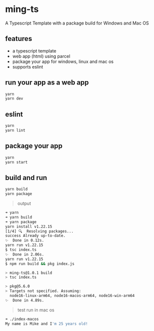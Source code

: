 # ming-ts

A Typescript Template with a package build for Windows and Mac OS

## features

* a typescript template
* web app (html) using parcel
* package your app for windows, linux and mac os
* supports eslint

## run your app as a web app

```sh
yarn
yarn dev
```

## eslint

```sh
yarn
yarn lint
```

## package your app

```sh
yarn
yarn start
```

## build and run

```sh
yarn build
yarn package
```

> output

```sh
➜ yarn
➜ yarn build
➜ yarn package
yarn install v1.22.15
[1/4] 🔍  Resolving packages...
success Already up-to-date.
✨  Done in 0.12s.
yarn run v1.22.15
$ tsc index.ts
✨  Done in 2.06s.
yarn run v1.22.15
$ npm run build && pkg index.js

> ming-ts@1.0.1 build
> tsc index.ts

> pkg@5.6.0
> Targets not specified. Assuming:
  node16-linux-arm64, node16-macos-arm64, node16-win-arm64
✨  Done in 4.89s.
```

> test run in mac os

```sh
➜ ./index-macos
My name is Mike and I'm 25 years old!
```

